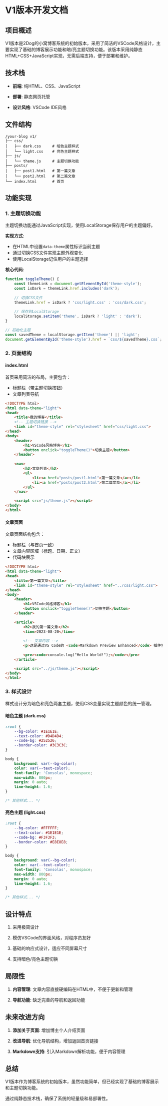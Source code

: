 # V1版本开发文档

<!-- date: 2025-03-05 -->

## 项目概述

V1版本是2Dog的小窝博客系统的初始版本，采用了简洁的VSCode风格设计，主要实现了基础的博客展示功能和暗/亮主题切换功能。该版本采用纯静态HTML+CSS+JavaScript实现，无需后端支持，便于部署和维护。



## 技术栈

- **前端**: 纯HTML、CSS、JavaScript

- **部署**: 静态网页托管

- **设计风格**: VSCode IDE风格

  

## 文件结构

```
/your-blog v1/
├── css/
│   ├── dark.css     # 暗色主题样式
│   └── light.css    # 亮色主题样式
├── js/
│   └── theme.js     # 主题切换功能
├── posts/
│   ├── post1.html   # 第一篇文章
│   └── post2.html   # 第二篇文章
└── index.html       # 首页
```



## 功能实现

### 1. 主题切换功能

主题切换功能通过JavaScript实现，使用LocalStorage保存用户的主题偏好。

**实现方式**:
- 在HTML中设置`data-theme`属性标识当前主题
- 通过切换CSS文件实现主题外观变化
- 使用LocalStorage记住用户的主题选择

**核心代码**:
```javascript
function toggleTheme() {
    const themeLink = document.getElementById('theme-style');
    const isDark = themeLink.href.includes('dark');
    
    // 切换CSS文件
    themeLink.href = isDark ? 'css/light.css' : 'css/dark.css';
    
    // 保存到LocalStorage
    localStorage.setItem('theme', isDark ? 'light' : 'dark');
}

// 初始化主题
const savedTheme = localStorage.getItem('theme') || 'light';
document.getElementById('theme-style').href = `css/${savedTheme}.css`;
```



### 2. 页面结构

#### index.html

首页采用简洁的布局，主要包含：
- 标题栏（带主题切换按钮）
- 文章列表导航

```html
<!DOCTYPE html>
<html data-theme="light">
<head>
    <title>我的博客</title>
    <!-- 主题切换链接 -->
    <link id="theme-style" rel="stylesheet" href="css/light.css">
</head>
<body>
    <header>
        <h1>VSCode风格博客</h1>
        <button onclick="toggleTheme()">切换主题</button>
    </header>
    
    <nav>
        <h3>文章列表</h3>
        <ul>
            <li><a href="posts/post1.html">第一篇文章</a></li>
            <li><a href="posts/post2.html">第二篇文章</a></li>
        </ul>
    </nav>

    <script src="js/theme.js"></script>
</body>
</html>
```



#### 文章页面 

文章页面结构包含：
- 标题栏（与首页一致）
- 文章内容区域（标题、日期、正文）
- 代码块展示

```html
<!DOCTYPE html>
<html data-theme="light">
<head>
    <title>第一篇文章</title>
    <link id="theme-style" rel="stylesheet" href="../css/light.css">
</head>
<body>
    <header>
        <h1>VSCode风格博客</h1>
        <button onclick="toggleTheme()">切换主题</button>
    </header>

    <article>
        <h2>我的第一篇文章</h2>
        <time>2023-08-20</time>
        
        <!-- 文章内容 -->
        <p>这是通过VS Code的 <code>Markdown Preview Enhanced</code> 插件生成的HTML内容</p>
        
        <pre><code>console.log("Hello World!");</code></pre>
    </article>

    <script src="../js/theme.js"></script>
</body>
</html>
```



### 3. 样式设计

样式设计分为暗色和亮色两套主题，使用CSS变量实现主题颜色的统一管理。

#### 暗色主题 (dark.css)

```css
:root {
    --bg-color: #1E1E1E;
    --text-color: #D4D4D4;
    --code-bg: #252526;
    --border-color: #3C3C3C;
}

body {
    background: var(--bg-color);
    color: var(--text-color);
    font-family: 'Consolas', monospace;
    max-width: 800px;
    margin: 0 auto;
    line-height: 1.6;
}

/* 其他样式... */
```

#### 亮色主题 (light.css)

```css
:root {
    --bg-color: #FFFFFF;
    --text-color: #1E1E1E;
    --code-bg: #F3F3F3;
    --border-color: #E8E8E8;
}

body {
    background: var(--bg-color);
    color: var(--text-color);
    font-family: 'Consolas', monospace;
    max-width: 800px;
    margin: 0 auto;
    line-height: 1.6;
}

/* 其他样式... */
```

## 设计特点

1. 采用极简设计

2. 模仿VSCode的界面风格，对程序员友好

3. 基础的响应式设计，适应不同屏幕尺寸

4. 支持暗色/亮色主题切换

   

## 局限性

1. **内容管理**: 文章内容直接硬编码在HTML中，不便于更新和管理

2. **导航功能**: 缺乏完善的导航和返回功能

   

## 未来改进方向

1. **添加关于页面**: 增加博主个人介绍页面

2. **改进导航**: 优化导航结构，增加返回首页链接

3. **Markdown支持**: 引入Markdown解析功能，便于内容管理

   

## 总结

V1版本作为博客系统的初始版本，虽然功能简单，但已经实现了基础的博客展示和主题切换功能。

通过纯静态技术栈，确保了系统的轻量级和易部署性。